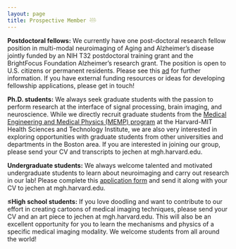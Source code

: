 ```yaml
---
layout: page
title: Prospective Member 𓅸
---
```



<strong> Postdoctoral fellows:</strong> We currently have one post-doctoral research fellow position in multi-modal neuroimaging of Aging and Alzheimer’s disease jointly funded by an NIH T32 postdoctoral training grant and the BrightFocus Foundation Alzheimer’s research grant. The position is open to U.S. citizens or permanent residents. Please see this <a href= "https://www.jechenlab.com/assets/PostDoc_MultiModal_Ad_T32_BrightFocus_update.pdf">ad</a> for further information. If you have external funding resources or ideas for developing fellowship applications, please get in touch! <br>

**Ph.D. students:** We always seek graduate students with the passion to perform research at the interface of signal processing, brain imaging, and neuroscience. While we directly recruit graduate students from the [Medical Engineering and Medical Physics (MEMP) program](https://hst.mit.edu/applying-hst/applying-medical-engineering-and-medical-physics-memp-phd-program) at the Harvard-MIT Health Sciences and Technology Institute, we are also very interested in exploring opportunities with graduate students from other universities and departments in the Boston area. If you are interested in joining our group, please send your CV and transcripts to jechen at mgh.harvard.edu. <br>

**Undergraduate students:** We always welcome talented and motivated undergraduate students to learn about neuroimaging and carry out research in our lab! Please complete this [application form]({{site.url}}/assets/UndergradApplicationForm.pdf) and send it along with your CV to jechen at mgh.harvard.edu.  <br>

**≤High school students:** If you love doodling and want to contribute to our effort in creating cartoons of medical imaging techniques, please send your CV and an art piece to jechen at mgh.harvard.edu. This will also be an excellent opportunity for you to learn the mechanisms and physics of a specific medical imaging modality. We welcome students from all around the world! 



